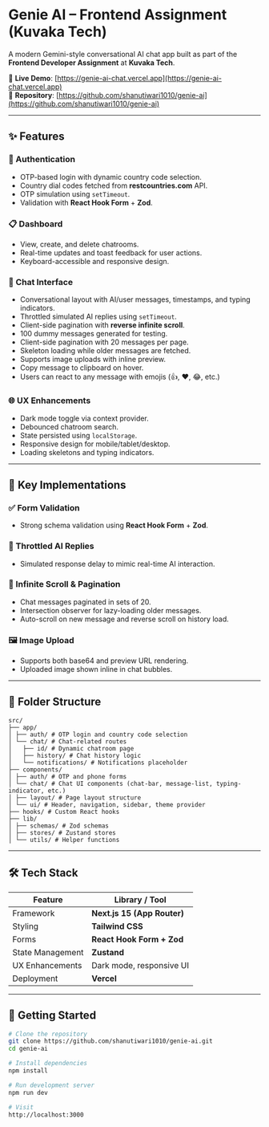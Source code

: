 # Genie AI – Frontend Assignment (Kuvaka Tech)

A modern Gemini-style conversational AI chat app built as part of the **Frontend Developer Assignment** at **Kuvaka Tech**.

🔗 **Live Demo**: [https://genie-ai-chat.vercel.app](https://genie-ai-chat.vercel.app)  
🔗 **Repository**: [https://github.com/shanutiwari1010/genie-ai](https://github.com/shanutiwari1010/genie-ai)

---

## ✨ Features

### 🔐 Authentication

- OTP-based login with dynamic country code selection.
- Country dial codes fetched from **restcountries.com** API.
- OTP simulation using `setTimeout`.
- Validation with **React Hook Form** + **Zod**.

### 📋 Dashboard

- View, create, and delete chatrooms.
- Real-time updates and toast feedback for user actions.
- Keyboard-accessible and responsive design.

### 💬 Chat Interface

- Conversational layout with AI/user messages, timestamps, and typing indicators.
- Throttled simulated AI replies using `setTimeout`.
- Client-side pagination with **reverse infinite scroll**.
- 100 dummy messages generated for testing.
- Client-side pagination with 20 messages per page.
- Skeleton loading while older messages are fetched.
- Supports image uploads with inline preview.
- Copy message to clipboard on hover.
- Users can react to any message with emojis (👍, ❤️, 😂, etc.)

### 🌐 UX Enhancements

- Dark mode toggle via context provider.
- Debounced chatroom search.
- State persisted using `localStorage`.
- Responsive design for mobile/tablet/desktop.
- Loading skeletons and typing indicators.

---

## 🧠 Key Implementations

### ✅ Form Validation

- Strong schema validation using **React Hook Form** + **Zod**.

### 💬 Throttled AI Replies

- Simulated response delay to mimic real-time AI interaction.

### 🔁 Infinite Scroll & Pagination

- Chat messages paginated in sets of 20.
- Intersection observer for lazy-loading older messages.
- Auto-scroll on new message and reverse scroll on history load.

### 🖼️ Image Upload

- Supports both base64 and preview URL rendering.
- Uploaded image shown inline in chat bubbles.

---

## 🧱 Folder Structure

```
src/
├── app/
│ ├── auth/ # OTP login and country code selection
│ └── chat/ # Chat-related routes
│   ├── id/ # Dynamic chatroom page
│   ├── history/ # Chat history logic
│   └── notifications/ # Notifications placeholder
├── components/
│ ├── auth/ # OTP and phone forms
│ └── chat/ # Chat UI components (chat-bar, message-list, typing-indicator, etc.)
│ ├── layout/ # Page layout structure
│ └── ui/ # Header, navigation, sidebar, theme provider
├── hooks/ # Custom React hooks
├── lib/
│ ├── schemas/ # Zod schemas
│ ├── stores/ # Zustand stores
│ └── utils/ # Helper functions
```

---

## 🛠️ Tech Stack

| Feature             | Library / Tool              |
|---------------------|-----------------------------|
| Framework           | **Next.js 15 (App Router)** |
| Styling             | **Tailwind CSS**            |
| Forms               | **React Hook Form + Zod**   |
| State Management    | **Zustand**                 |
| UX Enhancements     | Dark mode, responsive UI    |
| Deployment          | **Vercel**                  |

---

## 🚀 Getting Started

```bash
# Clone the repository
git clone https://github.com/shanutiwari1010/genie-ai.git
cd genie-ai

# Install dependencies
npm install

# Run development server
npm run dev

# Visit
http://localhost:3000


